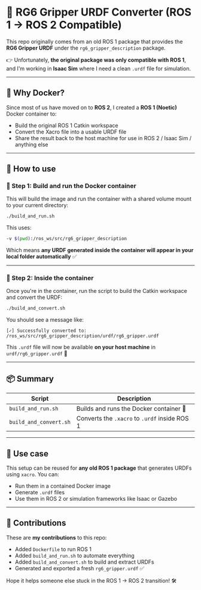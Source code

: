 
# 🦾 RG6 Gripper URDF Converter (ROS 1 → ROS 2 Compatible)

This repo originally comes from an old ROS 1 package that provides the **RG6 Gripper URDF** under the `rg6_gripper_description` package.

👉 Unfortunately, **the original package was only compatible with ROS 1**, and I'm working in **Isaac Sim** where I need a clean `.urdf` file for simulation.

---

## 🐳 Why Docker?

Since most of us have moved on to **ROS 2**, I created a **ROS 1 (Noetic)** Docker container to:
- Build the original ROS 1 Catkin workspace
- Convert the Xacro file into a usable URDF file
- Share the result back to the host machine for use in ROS 2 / Isaac Sim / anything else

---

## 🚀 How to use

### 🔨 Step 1: Build and run the Docker container
This will build the image and run the container with a shared volume mount to your current directory:

```bash
./build_and_run.sh
```

This uses:
```bash
-v $(pwd):/ros_ws/src/rg6_gripper_description
```

Which means **any URDF generated inside the container will appear in your local folder automatically** ✅

---

### 🐚 Step 2: Inside the container

Once you're in the container, run the script to build the Catkin workspace and convert the URDF:

```bash
./build_and_convert.sh
```

You should see a message like:

```
[✓] Successfully converted to: /ros_ws/src/rg6_gripper_description/urdf/rg6_gripper.urdf
```

This `.urdf` file will now be available **on your host machine** in `urdf/rg6_gripper.urdf` 🎉

---

## 📦 Summary

| Script                | Description                                 |
|-----------------------|---------------------------------------------|
| `build_and_run.sh`    | Builds and runs the Docker container 🐳      |
| `build_and_convert.sh`| Converts the `.xacro` to `.urdf` inside ROS 1 |

---

## 🔁 Use case

This setup can be reused for **any old ROS 1 package** that generates URDFs using `xacro`. You can:
- Run them in a contained Docker image
- Generate `.urdf` files
- Use them in ROS 2 or simulation frameworks like Isaac or Gazebo

---

## 🙌 Contributions

These are **my contributions** to this repo:
- Added `Dockerfile` to run ROS 1
- Added `build_and_run.sh` to automate everything
- Added `build_and_convert.sh` to build and extract URDFs
- Generated and exported a fresh `rg6_gripper.urdf` ✅

Hope it helps someone else stuck in the ROS 1 → ROS 2 transition! 🛠️
